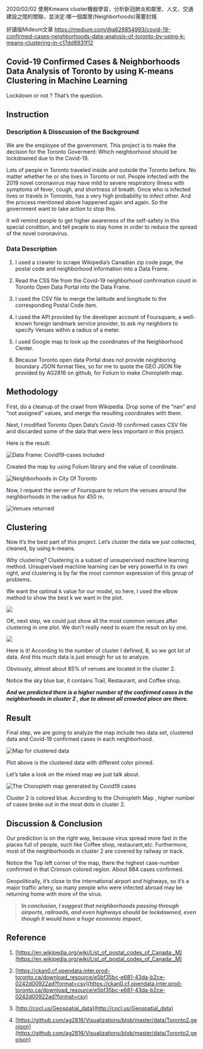 2020/02/02
使用Kmeans cluster機器學習，分析新冠肺炎和鄰里、人文、交通建設之間的關聯，並決定:哪一個鄰里(Neighborhoods)需要封城

好讀版Mideum文章
https://medium.com/@a626854993/covid-19-confirmed-cases-neighborhoods-data-analysis-of-toronto-by-using-k-means-clustering-in-c17dd8931f12

## Covid-19 Confirmed Cases & Neighborhoods Data Analysis of Toronto by using K-means Clustering in Machine Learning

Lockdown or not ? That’s the question.

## Instruction

### Description & Disscusion of the Background

We are the employee of the government. This project is to make the decision for the Toronto Goverment: Which neighborhood should be lockdowned due to the Covid-19.

Lots of people in Toronto traveled inside and outside the Toronto before. No matter whether he or she lives in Toronto or not. People infected with the 2019 novel coronavirus may have mild to severe respiratory illness with symptoms of fever, cough, and shortness of breath. Once who is infected lives or travels in Tonronto, has a very high probability to infect other. And the process mentioned above happened again and again. So the government want to take action to stop this.

It will remind people to get higher awareness of the self-safety in this special condition, and tell people to stay home in order to reduce the spread of the novel coronavirus.

### Data Description

 1. I used a crawler to scrape Wikipedia’s Canadian zip code page, the postal code and neighborhood information into a Data Frame.

 2. Read the CSS file from the Covid-19 neighborhood confirmation count in Toronto Open Data Portal into the Data Frame.

 3. I used the CSV file to merge the latitude and longitude to the corresponding Postal Code item.

 4. I used the API provided by the developer account of Foursquare, a well-known foreign landmark service provider, to ask my neighbors to specify Venues within a radius of a meter.

 5. I used Google map to look up the coordinates of the Neighborhood Center.

 6. Because Toronto open data Portal does not provide neighboring boundary JSON format files, so for me to quote the GEO JSON file provided by AG2816 on github, for Folium to make Choropleth map.

## Methodology

First, do a cleanup of the crawl from Wikipedia.
Drop some of the “nan” and “not assigned” values, and merge the resulting coordinates with them.

Next, I modified Toronto Open Data’s Covid-19 confirmed cases CSV file and discarded some of the data that were less important in this project.

Here is the result:

![Data Frame: Covid19-cases included](https://cdn-images-1.medium.com/max/2150/1*25tZvOJnHburYzN-y6Jo5w.png)

Created the map by using Folium library and the value of coordinate.

![Neighborhoods in City Of Toronto](https://cdn-images-1.medium.com/max/2786/1*F0k4wKMxSDmvRnQIzUcGUQ.png)

Now, I request the server of Foursquare to return the venues around the neighborhoods in the radius for 450 m.

![Venues returned](https://cdn-images-1.medium.com/max/3014/1*6e5dL_7kDO_jIiBBRFvskA.png)

## Clustering

Now it’s the best part of this project. Let’s cluster the data we just collected, cleaned, by using k-means.

Why clustering? Clustering is a subset of unsupervised machine learning method. Unsupervised machine learning can be very powerful in its own right, and clustering is by far the most common expression of this group of problems.

We want the optimal k value for our model, so here, I used the elbow method to show the best k we want in the plot.

![](https://cdn-images-1.medium.com/max/2000/1*QQNODpo4Oml2WjP5WxYOlg.png)

OK, next step, we could just show all the most common venues after clustering in one plot. We don’t really need to exam the result on by one.

![](https://cdn-images-1.medium.com/max/3242/1*D6spNVFNwgtuYgUGwBxF3Q.png)

Here is it! According to the number of cluster I defined, 8, so we got lot of data. And this much data is just enough for us to analyze.

Obviously, almost about 85% of venues are located in the cluster 2.

Notice the sky blue bar, it contains Trail, Restaurant, and Coffee shop.

***And we predicted there is a higher number of the confirmed cases in the neighborhoods in cluster 2 , due to almost all crowded place are there.***

## Result

Final step, we are going to analyze the map include two data set, clustered data and Covid-19 confirmed cases in each neighborhood.

![Map for clustered data](https://cdn-images-1.medium.com/max/2978/1*5oHVblvfc_wXBMdTAIgWbQ.png)

Plot above is the clustered data with different color pinned.

Let’s take a look on the mixed map we just talk about.

![The Choropleth map generated by Covid19 cases](https://cdn-images-1.medium.com/max/2096/1*RZXNpj__Ze60mKqY5VA-vg.png)

Cluster 2 is colored blue. According to the Choropleth Map , higher number of cases broke out in the most dots in cluster 2.

## Discussion & Conclusion

Our prediction is on the right way, because virus spread more fast in the places full of people, such like Coffee shop, restaurant,etc. Furthermore, most of the neighborhoods in cluster 2 are covered by railway or track.

Notice the Top left corner of the map, there the highest case-number confirmed in that Crimson colored region. About 884 cases confirmed.

Geopolitically, it’s close to the international airport and highways, so it’s a major traffic artery, so many people who were infected abroad may be returning home with more of the virus.
>  ***In conclusion, I suggest that neighborhoods passing through airports, railroads, and even highways should be lockdowned, even though it would have a huge economic impact.***

## Reference

 1. [https://en.wikipedia.org/wiki/List_of_postal_codes_of_Canada:_M](https://en.wikipedia.org/wiki/List_of_postal_codes_of_Canada:_M)

 2. [https://ckan0.cf.opendata.inter.prod-toronto.ca/download_resource/e5bf35bc-e681-43da-b2ce-0242d00922ad?format=csv](https://ckan0.cf.opendata.inter.prod-toronto.ca/download_resource/e5bf35bc-e681-43da-b2ce-0242d00922ad?format=csv)

 3. [http://cocl.us/Geospatial_data](http://cocl.us/Geospatial_data)

 4. [https://github.com/ag2816/Visualizations/blob/master/data/Toronto2.geojson](https://github.com/ag2816/Visualizations/blob/master/data/Toronto2.geojson)

